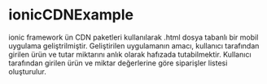 # ionicCDNExample
ionic framework ün CDN paketleri kullanılarak .html dosya tabanlı bir mobil uygulama geliştrilmiştir.
Geliştirilen uygulamanın amacı, kullanıcı tarafından girilen ürün ve tutar miktarını anlık olarak hafızada tutabilmektir.
Kullanıcı tarafından girilen ürün ve miktar değerlerine göre siparişler listesi oluşturulur.
